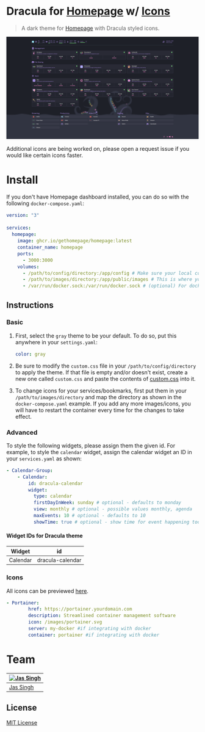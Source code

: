 # Dracula for [Homepage](https://github.com/gethomepage/homepage) w/ [Icons](Dracula%20Icons)
  > A dark theme for [Homepage](https://github.com/gethomepage/homepage) with Dracula styled icons.

<p align="center">
  <img src="homepage-dracula.png?v=2" />
</p>

Additional icons are being worked on, please open a request issue if you would like certain icons faster. 

# Install
If you don't have Homepage dashboard installed, you can do so with the following `docker-compose.yaml`:
```yaml
version: "3"

services:
  homepage:
    image: ghcr.io/gethomepage/homepage:latest
    container_name: homepage
    ports:
      - 3000:3000
    volumes:
      - /path/to/config/directory:/app/config # Make sure your local config directory exists
      - /path/to/images/directory:/app/public/images # This is where your images/app-icons would go
      - /var/run/docker.sock:/var/run/docker.sock # (optional) For docker integrations
```
## Instructions

### Basic
1. First, select the `gray` theme to be your default. To do so, put this anywhere in your `settings.yaml`:
    ```yaml
    color: gray
    ```
2. Be sure to modify the `custom.css` file in your `/path/to/config/directory` to apply the theme. If that file is empty and/or doesn't exist, create a new one called `custom.css` and paste the contents of [custom.css](custom.css) into it.

3. To change icons for your services/bookmarks, first put them in your `/path/to/images/directory` and map the directory as shown in the `docker-compose.yaml` example. If you add any more images/icons, you will have to restart the container every time for the changes to take effect.

### Advanced
To style the following widgets, please assign them the given id. For example, to style the `calendar` widget, assign the calendar widget an ID in your `services.yaml` as shown:
```yaml
- Calendar-Group:
    - Calendar:
        id: dracula-calendar
        widget:
          type: calendar
          firstDayInWeek: sunday # optional - defaults to monday
          view: monthly # optional - possible values monthly, agenda
          maxEvents: 10 # optional - defaults to 10
          showTime: true # optional - show time for event happening today - defaults to false
```
#### Widget IDs for Dracula theme

| Widget   | id               |
| -------- | -------          |
| Calendar | dracula-calendar |

### Icons
All icons can be previewed [here](icons-preview.md).

```yaml
- Portainer:
        href: https://portainer.yourdomain.com
        description: Streamlined container management software
        icon: /images/portainer.svg
        server: my-docker #if integrating with docker
        container: portainer #if integrating with docker
```

# Team

| [![Jas Singh](https://github.com/Jas-SinghFSU.png?size=100)](https://github.com/Jas-SinghFSU) |
| ---------------------------------------------------------------------------------------- |
| [Jas Singh](https://github.com/Jas-SinghFSU)                                               |

## License

[MIT License](./LICENSE)
